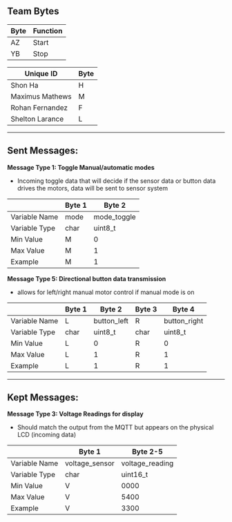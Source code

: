 
## Team Bytes
| Byte | Function |
|----|-------|
| AZ | Start |
| YB | Stop  |

| Unique ID | Byte |
|-----|-----|
|Shon Ha| H |
|Maximus Mathews|M|
|Rohan Fernandez|F|
|Shelton Larance|L|

---------------------
## Sent Messages:

**Message Type 1: Toggle Manual/automatic modes**
* Incoming toggle data that will decide if the sensor data or button data drives the motors, data will be sent to sensor system

|               | Byte 1      | Byte 2 |
|---------------|-------------|--------|
| Variable Name | mode | mode_toggle |  
| Variable Type | char    |  uint8_t| 
| Min Value     | M           |   0|
| Max Value     | M           |   1|
| Example       | M           |   1|


**Message Type 5: Directional button data transmission**
* allows for left/right manual motor control if manual mode is on

|               | Byte 1      | Byte 2       | Byte 3    |  Byte 4 |
|---------------|-------------|--------------|-----------|----------
| Variable Name | L        | button_left |   R     | button_right|
| Variable Type |  char    | uint8_t      | char        |  uint8_t |
| Min Value     | L          | 0            | R         |  0       |
| Max Value     | L          | 1            | R         |  1       |
| Example       | L          | 1            | R         |  1       |

----------------
## Kept Messages: 
**Message Type 3: Voltage Readings for display** 
* Should match the output from the MQTT but appears on the physical LCD (incoming data)

|               | Byte 1         | Byte 2-5        |
|---------------|----------------|-----------------|
| Variable Name | voltage_sensor | voltage_reading |
| Variable Type | char           | uint16_t           |
| Min Value     | V              | 0000           |
| Max Value     | V              | 5400           |
| Example       | V              | 3300          |

